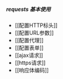 ##### requests 基本使用
- [[配置HTTP标头]]
- [[配置URL参数]]
- [[配置代理]]
- [[配置表单]]
- [[ajax请求]]
- [[https请求]]
- [[响应体编码]]
